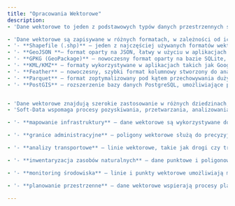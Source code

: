 ```yaml
---
title: "Opracowania Wektorowe"
description: 
- 'Dane wektorowe to jeden z podstawowych typów danych przestrzennych stosowanych w systemach informacji geograficznej (GIS). W przeciwieństwie do danych rastrowych, dane wektorowe opisują obiekty geograficzne za pomocą punktów, linii i poligonów. Każdy z tych elementów jest zdefiniowany przez współrzędne oraz zestaw atrybutów, które przechowują dodatkowe informacje o obiektach, np. powierzchbnia, długość, nazwy miejscowości, typ drogi, czy też wysokość. Ta struktura umożliwia zarówno precyzyjne odwzorowanie przestrzeni, jak i efektywne przechowywanie danych opisowych.'

- 'Dane wektorowe są zapisywane w różnych formatach, w zależności od ich zastosowania i wymagań technicznych. Najpopularniejsze z nich to:'
- '- **Shapefile (.shp)** – jeden z najczęściej używanych formatów wektorowych, opracowany przez firmę Esri. Składa się z kilku plików (m.in. .shp, .shx, .dbf) i przechowuje zarówno geometrię, jak i dane atrybutowe,'
- '- **GeoJSON **– format oparty na JSON, łatwy w użyciu w aplikacjach webowych. Przechowuje dane przestrzenne wraz z atrybutami w strukturze tekstowej, co ułatwia integrację z API,'
- '- **GPKG (GeoPackage)** – nowoczesny format oparty na bazie SQLite, pozwalający przechowywać dane wektorowe i rastrowe w jednym pliku. Obsługuje duże zbiory danych z możliwością efektywnego zarządzania atrybutami,'
- '- **KML/KMZ** – formaty wykorzystywane w aplikacjach takich jak Google Earth, przechowujące dane wektorowe w postaci punktów, linii i poligonów z informacjami opisowymi,'
- '- **Feather** – nowoczesny, szybki format kolumnowy stworzony do analizy danych. Dzięki integracji z bibliotekami GIS, jak geopandas, jest doskonały do przechowywania danych wektorowych z dużą liczbą atrybutów w wydajny sposób,'
- '- **Parquet** – format zoptymalizowany pod kątem przechowywania dużych zbiorów danych. Umożliwia szybki odczyt i zapis danych wektorowych oraz atrybutów, co jest szczególnie przydatne w środowiskach analitycznych i big data,'
- '- **PostGIS** – rozszerzenie bazy danych PostgreSQL, umożliwiające przechowywanie, analizę i manipulację danymi wektorowymi oraz atrybutami w środowisku bazodanowym.'


- 'Dane wektorowe znajdują szerokie zastosowanie w różnych dziedzinach, w szczególności tam, gdzie precyzja geometrii i atrybutów ma kluczowe znaczenie. Dane wektorowe świetnie nadają się do przeprowadzania analiz przestrzennych, badania relacji oraz zależności pomiędzy obiektami i ich atrybutami.'
- 'Soft-Data wspomaga procesy pozyskiwania, przetwarzania, analizowania danych wektorowych w różnorodnych dziedzinach, t.j.:'

- '- **mapowanie infrastruktury** – dane wektorowe są wykorzystywane do przedstawiania infrastruktury, takiej jak drogi, budynki, linie kolejowe czy sieci energetyczne. Atrybuty obiektów mogą zawierać szczegóły, np. typ drogi (autostrada, lokalna), wysokość budynków czy materiał rurociągów,'

- '- **granice administracyjne** – poligony wektorowe służą do precyzyjnego odwzorowania granic miast, regionów, państw oraz obszarów specjalnych, takich jak parki narodowe. Atrybuty przechowują takie informacje jak nazwa, powierzchnia czy liczba mieszkańców danego obszaru,'

- '- **analizy transportowe** – linie wektorowe, takie jak drogi czy trasy kolejowe, umożliwiają analizy sieci transportowych, np. wyznaczanie najkrótszych tras, optymalizację logistyczną czy analizę przeciążeń. Atrybuty zawierają dane o prędkości, liczbie pasów czy ograniczeniach ruchu,'

- '- **inwentaryzacja zasobów naturalnych** – dane punktowe i poligonowe opisują złoża minerałów, jeziora czy lasy. Atrybuty mogą zawierać informacje o typie surowca, gatunku drzewa lub powierzchni jeziora,'

- '- **monitoring środowiska** – linie i punkty wektorowe umożliwiają monitorowanie procesów środowiskowych, takich jak migracje zwierząt, lokalizacje osuwisk czy strefy zagrożenia powodziowego. Atrybuty ułatwiają klasyfikację i analizę zjawisk,'

- '- **planowanie przestrzenne** – dane wektorowe wspierają procesy planowania, np. analizę użytkowania terenu, wyznaczanie stref przemysłowych i mieszkaniowych czy lokalizację nowych inwestycji. Atrybuty określają takie cechy jak przeznaczenie działki, właściciel czy ograniczenia prawne.'

---
```

